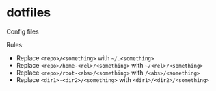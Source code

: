 # dotfiles
Config files

Rules:
- Replace `<repo>/<something>` with `~/.<something>`
- Replace `<repo>/home-<rel>/<something>` with `~/<rel>/<something>`
- Replace `<repo>/root-<abs>/<something>` with `/<abs>/<something>`
- Replace `<dir1>-<dir2>/<something>` with `<dir1>/<dir2>/<something>`
